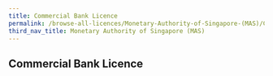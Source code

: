 ```yaml
---
title: Commercial Bank Licence
permalink: /browse-all-licences/Monetary-Authority-of-Singapore-(MAS)/Commercial-Bank-Licence
third_nav_title: Monetary Authority of Singapore (MAS)
---
```

## Commercial Bank Licence
